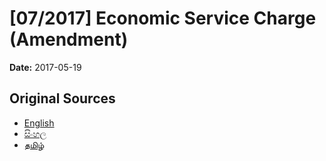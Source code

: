 # [07/2017] Economic Service Charge (Amendment)

**Date:** 2017-05-19

## Original Sources

- [English](https://documents.gov.lk/view/acts/2017/5/07-2017_E.pdf)
- [සිංහල](https://documents.gov.lk/view/acts/2017/5/07-2017_S.pdf)
- [தமிழ்](https://documents.gov.lk/view/acts/2017/5/07-2017_T.pdf)
